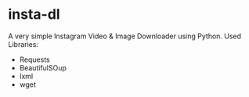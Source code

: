 # insta-dl
A very simple Instagram Video & Image Downloader using Python.
Used Libraries: 
* Requests
* BeautifulSOup
* lxml
* wget
